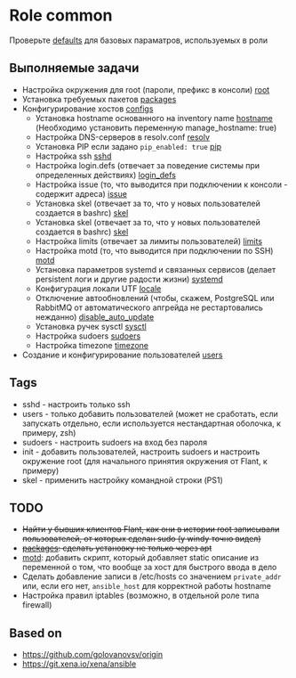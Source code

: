 # Role common

Проверьте [defaults](defaults/main.yaml) для базовых параматров, используемых в роли

## Выполняемые задачи

- Настройка окружения для root (пароли, префикс в консоли) [root](tasks/root.yaml)
- Установка требуемых пакетов [packages](tasks/packages.yaml)
- Конфигурирование хостов [configs](tasks/configs.yaml)
  - Установка hostname основанного на inventory name [hostname](tasks/hostname.yaml) (Необходимо установить переменную manage_hostname: true)
  - Настройка DNS-серверов в resolv.conf [resolv](tasks/resolv.yaml)
  - Установка PIP если задано `pip_enabled: true` [pip](tasks/pip.yaml)
  - Настройка ssh [sshd](tasks/sshd.yaml)
  - Настройка login.defs (отвечает за поведение системы при определенных действиях) [login_defs](tasks/login_defs.yaml)
  - Настройка issue (то, что выводится при подключении к консоли - содержит адреса) [issue](tasks/issue.yaml)
  - Установка skel (отвечает за то, что у новых пользователей создается в bashrc) [skel](tasks/skel.yaml)
  - Установка skel (отвечает за то, что у новых пользователей создается в bashrc) [skel](tasks/skel.yaml)
  - Настройка limits (отвечает за лимиты пользователей) [limits](tasks/limits.yaml)
  - Настройка motd (то, что выводится при подключении по SSH) [motd](tasks/motd.yaml)
  - Установка параметров systemd и связанных сервисов (делает persistent логи и другие радости жизни) [systemd](tasks/systemd.yaml)
  - Конфигурация локали UTF [locale](tasks/locale.yaml)
  - Отключение автообновлений (чтобы, скажем, PostgreSQL или RabbitMQ от автоматического апгрейда не рестартовались нежданно) [disable_auto_update](tasks/disable_auto_update.yaml)
  - Установка ручек sysctl [sysctl](tasks/sysctl.yaml)
  - Настройка sudoers [sudoers](tasks/sudoers.yaml)
  - Настройка timezone [timezone](tasks/timezone.yaml)
- Создание и конфигурирование пользователей [users](tasks/users.yaml)

## Tags

- sshd - настроить только ssh
- users - только добавить пользователей (может не сработать, если запускать отдельно, если используется нестандартная оболочка, к примеру, zsh)
- sudoers - настроить sudoers на вход без пароля
- init - добавить пользователей, настроить sudoers и настроить окружение root (для начального принятия окружения от Flant, к примеру)
- skel - применить настройку командной строки (PS1)

## TODO

- ~~Найти у бывших клиентов Flant, как они в истории root записывали пользователей, от которых сделан sudo (у windy точно видел)~~
- ~~[packages](tasks/packages.yaml): сделать установку не только через apt~~
- [motd](tasks/motd.yaml): добавить скрипт, который добавляет static описание из переменной о том, что вообще за хост для быстрого ввода в дело
- Сделать добавление записи в /etc/hosts со значением `private_addr` или, если его нет, `ansible_host` для корректной работы hostname
- Настройка правил iptables (возможно, в отдельной роле типа firewall)

## Based on

- https://github.com/golovanovsv/origin
- https://git.xena.io/xena/ansible
